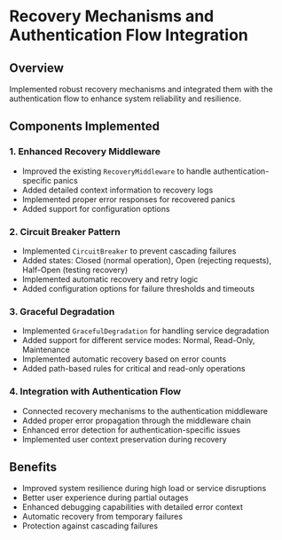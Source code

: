 # Recovery Mechanisms and Authentication Flow Integration

## Overview
Implemented robust recovery mechanisms and integrated them with the authentication flow to enhance system reliability and resilience.

## Components Implemented

### 1. Enhanced Recovery Middleware
- Improved the existing `RecoveryMiddleware` to handle authentication-specific panics
- Added detailed context information to recovery logs
- Implemented proper error responses for recovered panics
- Added support for configuration options

### 2. Circuit Breaker Pattern
- Implemented `CircuitBreaker` to prevent cascading failures
- Added states: Closed (normal operation), Open (rejecting requests), Half-Open (testing recovery)
- Implemented automatic recovery and retry logic
- Added configuration options for failure thresholds and timeouts

### 3. Graceful Degradation
- Implemented `GracefulDegradation` for handling service degradation
- Added support for different service modes: Normal, Read-Only, Maintenance
- Implemented automatic recovery based on error counts
- Added path-based rules for critical and read-only operations

### 4. Integration with Authentication Flow
- Connected recovery mechanisms to the authentication middleware
- Added proper error propagation through the middleware chain
- Enhanced error detection for authentication-specific issues
- Implemented user context preservation during recovery

## Benefits
- Improved system resilience during high load or service disruptions
- Better user experience during partial outages
- Enhanced debugging capabilities with detailed error context
- Automatic recovery from temporary failures
- Protection against cascading failures
